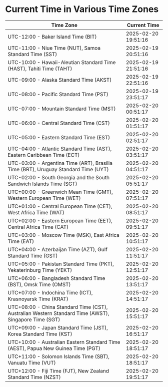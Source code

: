 # Current Time in Various Time Zones

| Time Zone | Current Time |
|-----------|--------------|
| UTC-12:00 - Baker Island Time (BIT) | 2025-02-20 19:51:16 |
| UTC-11:00 - Niue Time (NUT), Samoa Standard Time (SST) | 2025-02-19 20:51:16 |
| UTC-10:00 - Hawaii-Aleutian Standard Time (HAST), Tahiti Time (TAHT) | 2025-02-19 21:51:16 |
| UTC-09:00 - Alaska Standard Time (AKST) | 2025-02-19 22:51:16 |
| UTC-08:00 - Pacific Standard Time (PST) | 2025-02-19 23:51:17 |
| UTC-07:00 - Mountain Standard Time (MST) | 2025-02-20 00:51:17 |
| UTC-06:00 - Central Standard Time (CST) | 2025-02-20 01:51:17 |
| UTC-05:00 - Eastern Standard Time (EST) | 2025-02-20 02:51:17 |
| UTC-04:00 - Atlantic Standard Time (AST), Eastern Caribbean Time (ECT) | 2025-02-20 03:51:17 |
| UTC-03:00 - Argentina Time (ART), Brasília Time (BRT), Uruguay Standard Time (UYT) | 2025-02-20 04:51:17 |
| UTC-02:00 - South Georgia and the South Sandwich Islands Time (SGT) | 2025-02-20 05:51:17 |
| UTC±00:00 - Greenwich Mean Time (GMT), Western European Time (WET) | 2025-02-20 07:51:17 |
| UTC+01:00 - Central European Time (CET), West Africa Time (WAT) | 2025-02-20 08:51:17 |
| UTC+02:00 - Eastern European Time (EET), Central Africa Time (CAT) | 2025-02-20 09:51:17 |
| UTC+03:00 - Moscow Time (MSK), East Africa Time (EAT) | 2025-02-20 10:51:17 |
| UTC+04:00 - Azerbaijan Time (AZT), Gulf Standard Time (GST) | 2025-02-20 11:51:17 |
| UTC+05:00 - Pakistan Standard Time (PKT), Yekaterinburg Time (YEKT) | 2025-02-20 12:51:17 |
| UTC+06:00 - Bangladesh Standard Time (BST), Omsk Time (OMST) | 2025-02-20 13:51:17 |
| UTC+07:00 - Indochina Time (ICT), Krasnoyarsk Time (KRAT) | 2025-02-20 14:51:17 |
| UTC+08:00 - China Standard Time (CST), Australian Western Standard Time (AWST), Singapore Time (SGT) | 2025-02-20 15:51:17 |
| UTC+09:00 - Japan Standard Time (JST), Korea Standard Time (KST) | 2025-02-20 16:51:17 |
| UTC+10:00 - Australian Eastern Standard Time (AEST), Papua New Guinea Time (PGT) | 2025-02-20 18:51:17 |
| UTC+11:00 - Solomon Islands Time (SBT), Vanuatu Time (VUT) | 2025-02-20 18:51:17 |
| UTC+12:00 - Fiji Time (FJT), New Zealand Standard Time (NZST) | 2025-02-20 19:51:17 |
